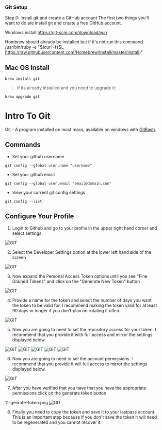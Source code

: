 ### Git Setup

Step 0: Install git and create a GitHub account
The first two things you'll want to do are install git and create a free GitHub account.

Windows install
https://git-scm.com/download/win

Hombrew should already be installed but if it's not run this command
/usr/bin/ruby -e "\$(curl -fsSL https://raw.githubusercontent.com/Homebrew/install/master/install)"

## Mac OS Install

`brew install git`

> If its already installed and you need to upgrade it:

`brew upgrade git`


# Intro To Git

Git - A program installed on most macs, available on windows with [GitBash](https://git-scm.com/downloads).

## Commands

- Set your github username

`git config --global user.name "username"`

- Set your github email

`git config --global user.email "email@domain.com"`

- View your current git config settings

`git config --list`

## Configure Your Profile

1. Login to Github and go to your profile in the upper right hand corner and select settings.

![GIT](1-profile-settings.png)

2. Select the Developer Settings option at the lower left hand side of the screen

![GIT](2-developer-settings.png)

3. Now expand the Personal Access Token options until you see "Fine Grained Tokens" and click on the "Generate New Token" button

![GIT](3-fine-grained-pat.png)

4. Provide a name for the token and select the number of days you want the token to be valid for. I recommend making the token valid for at least 90 days or longer if you don't plan on rotating it often.

![GIT](4-token-name.png)

5. Now you are going to need to set the repository access for your token. I recommend that you provide it with full access and mirror the settings displayed below.

![GIT](5-repository-access.png)
![GIT](6-all-repository-permissions.png)
![GIT](7-repo-perms.png)
![GIT](8-repo-perms.png)
![GIT](9-repo-perms.png)

6. Now you are going to need to set the account permissions. I recommend that you provide it will full access to mirror the settings displayed below.

![GIT](10-account-perms.png)

7. After you have verified that you have that you have the appropriate permissions click on the generate token button.

11-genrate-token.png
![GIT](11-genrate-token.png)

8. Finally you need to copy the token and save it to your lastpass account. This is an important step because if you don't save the token it will need to be regenerated and you cannot recover it.
